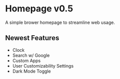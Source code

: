 # Homepage v0.5

A simple brower homepage to streamline web usage.


## Newest Features

- Clock
- Search w/ Google
- Custom Apps
- User Customizability Settings
- Dark Mode Toggle
